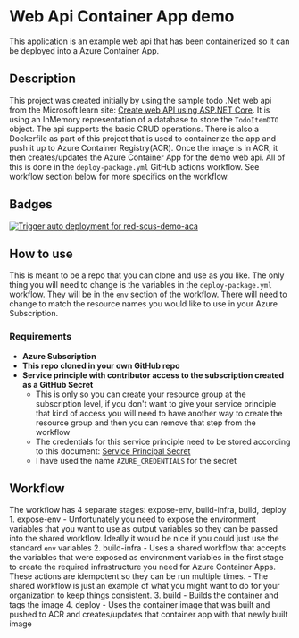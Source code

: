 

# Web Api Container App demo

This application is an example web api that has been containerized so it can be deployed into a Azure Container App.

## Description

This project was created initially by using the sample todo .Net web api from the Microsoft learn site:  [Create web API using ASP.NET Core](https://learn.microsoft.com/en-us/aspnet/core/tutorials/first-web-api?view=aspnetcore-6.0&tabs=visual-studio-code).  It is using an InMemory representation of a database to store the `TodoItemDTO` object.  The api supports the basic CRUD operations.  There is also a Dockerfile as part of this project that is used to containerize the app and push it up to Azure Container Registry(ACR).  Once the image is in ACR, it then creates/updates the Azure Container App for the demo web api.  All of this is done in the `deploy-package.yml` GitHub actions workflow.  See workflow section below for more specifics on the workflow.

## Badges

[![Trigger auto deployment for red-scus-demo-aca](https://github.com/anotherRedbeard/web-api-demo-container/actions/workflows/deploy-package.yml/badge.svg?branch=main)](https://github.com/anotherRedbeard/web-api-demo-container/actions/workflows/deploy-package.yml)

## How to use

This is meant to be a repo that you can clone and use as you like.  The only thing you will need to change is the variables in the `deploy-package.yml` workflow.  They will be in the `env` section of the workflow.  There will need to change to match the resource names you would like to use in your Azure Subscription.

### Requirements

- **Azure Subscription**
- **This repo cloned in your own GitHub repo**
- **Service principle with contributor access to the subscription created as a GitHub Secret**
  - This is only so you can create your resource group at the subscription level, if you don't want to give your service principle that kind of access you will need to have another way to create the resource group and then you can remove that step from the workflow
  - The credentials for this service principle need to be stored according to this document:  [Service Principal Secret](https://learn.microsoft.com/en-us/azure/developer/github/connect-from-azure?tabs=azure-portal%2Clinux#use-the-azure-login-action-with-a-service-principal-secret)
  - I have used the name `AZURE_CREDENTIALS` for the secret 

## Workflow

The workflow has 4 separate stages: expose-env, build-infra, build, deploy
    1. expose-env
        - Unfortunately you need to expose the environment variables that you want to use as output variables so they can be passed into the shared workflow. Ideally it would be nice if you could just use the standard `env` variables
    2. build-infra
        - Uses a shared workflow that accepts the variables that were exposed as environment variables in the first stage to create the required infrastructure you need for Azure Container Apps.  These actions are idempotent so they can be run multiple times.
        - The shared workflow is just an example of what you might want to do for your organization to keep things consistent.
    3. build
        - Builds the container and tags the image
    4. deploy
        - Uses the container image that was built and pushed to ACR and creates/updates that container app with that newly built image
